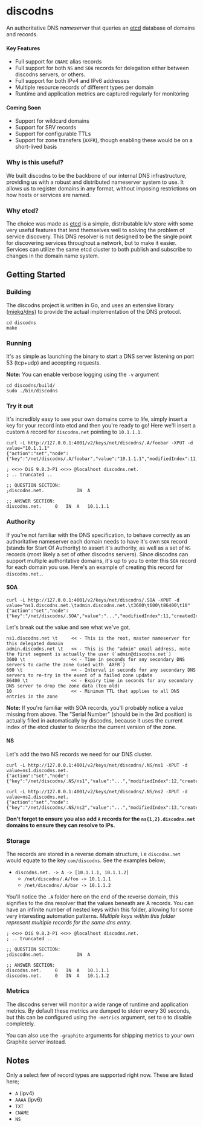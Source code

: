 
discodns
======

An authoritative DNS *nameserver* that queries an [etcd](http://github.com/coreos/etcd) database of domains and records.

#### Key Features

- Full support for `CNAME` alias records
- Full support for both `NS` and `SOA` records for delegation either between discodns servers, or others.
- Full support for both IPv4 and IPv6 addresses
- Multiple resource records of different types per domain
- Runtime and application metrics are captured regularly for monitoring

#### Coming Soon

- Support for wildcard domains
- Support for SRV records
- Support for configurable TTLs
- Support for zone transfers (`AXFR`), though enabling these would be on a short-lived basis

### Why is this useful?

We built discodns to be the backbone of our internal DNS infrastructure, providing us with a robust and distributed nameserver system to use. It allows us to register domains in any format, without imposing restrictions on how hosts or services are named.

### Why etcd?

The choice was made as [etcd](http://github.com/coreos/etcd) is a simple, distributable k/v store with some very useful features that lend themselves well to solving the problem of service discovery. This DNS resolver is not designed to be the single point for discovering services throughout a network, but to make it easier. Services can utilize the same etcd cluster to both publish and subscribe to changes in the domain name system.

## Getting Started

### Building

The discodns project is written in Go, and uses an extensive library ([miekg/dns](https://github.com/miekg/dns)) to provide the actual implementation of the DNS protocol.

````shell
cd discodns
make
````

### Running

It's as simple as launching the binary to start a DNS server listening on port 53 (tcp+udp) and accepting requests.

**Note:** You can enable verbose logging using the `-v` argument

````shell
cd discodns/build/
sudo ./bin/discodns
````

### Try it out

It's incredibly easy to see your own domains come to life, simply insert a key for your record into etcd and then you're ready to go! Here we'll insert a custom `A` record for `discodns.net` pointing to `10.1.1.1`.

````shell
curl -L http://127.0.0.1:4001/v2/keys/net/discodns/.A/foobar -XPUT -d value="10.1.1.1"
{"action":"set","node":{"key":"/net/discodns/.A/foobar","value":"10.1.1.1","modifiedIndex":11,"createdIndex":11}}
````

````shell
; <<>> DiG 9.8.3-P1 <<>> @localhost discodns.net.
; .. truncated ..

;; QUESTION SECTION:
;discodns.net.            IN  A

;; ANSWER SECTION:
discodns.net.     0   IN  A   10.1.1.1
````

### Authority

If you're not familiar with the DNS specification, to behave correctly as an authoritative nameserver each domain needs to have it's own `SOA` record (stands for Start Of Authority) to assert it's authority, as well as a set of `NS` records (most likely a set of other discodns servers). Since discodns can support multiple authoritative domains, it's up to you to enter this `SOA` record for each domain you use. Here's an example of creating this record for `discodns.net.`.

#### SOA

```shell
curl -L http://127.0.0.1:4001/v2/keys/net/discodns/.SOA -XPUT -d value="ns1.discodns.net.\tadmin.discodns.net.\t3600\t600\t86400\t10"
{"action":"set","node":{"key":"/net/discodns/.SOA","value":"...","modifiedIndex":11,"createdIndex":11}}
```

Let's break out the value and see what we've got.

```
ns1.discodns.net \t     << - This is the root, master nameserver for this delegated domain
admin.discodns.net \t   << - This is the "admin" email address, note the first segment is actually the user (`admin@discodns.net`)
3600 \t                 << - Time in seconds for any secondary DNS servers to cache the zone (used with `AXFR`)
600 \t                  << - Interval in seconds for any secondary DNS servers to re-try in the event of a failed zone update
86400 \t                << - Expiry time in seconds for any secondary DNS server to drop the zone data (too old)
10                      << - Minimum TTL that applies to all DNS entries in the zone
```

**Note:** If you're familiar with SOA records, you'll probably notice a value missing from above. The "Serial Number" (should be in the 3rd position) is actually filled in automatically by discodns, because it uses the current index of the etcd cluster to describe the current version of the zone.

#### NS

Let's add the two NS records we need for our DNS cluster.

```
curl -L http://127.0.0.1:4001/v2/keys/net/discodns/.NS/ns1 -XPUT -d value=ns1.discodns.net.
{"action":"set","node":{"key":"/net/discodns/.NS/ns1","value":"...","modifiedIndex":12,"createdIndex":12}}
```

```
curl -L http://127.0.0.1:4001/v2/keys/net/discodns/.NS/ns2 -XPUT -d value=ns2.discodns.net.
{"action":"set","node":{"key":"/net/discodns/.NS/ns2","value":"...","modifiedIndex":13,"createdIndex":13}}
```

**Don't forget to ensure you also add `A` records for the `ns{1,2}.discodns.net` domains to ensure they can resolve to IPs.**

### Storage

The records are stored in a reverse domain structure, i.e `discodns.net` would equate to the key `com/discodns`. See the examples below;

- `discodns.net. -> A -> [10.1.1.1, 10.1.1.2]`
    - `/net/discodns/.A/foo -> 10.1.1.1`
    - `/net/discodns/.A/bar -> 10.1.1.2`

You'll notice the `.A` folder here on the end of the reverse domain, this signifies to the dns resolver that the values beneath are A records. You can have an infinite number of nested keys within this folder, allowing for some very interesting automation patterns. *Multiple keys within this folder represent multiple records for the same dns entry*.

````shell
; <<>> DiG 9.8.3-P1 <<>> @localhost discodns.net.
; .. truncated ..

;; QUESTION SECTION:
;discodns.net.            IN  A

;; ANSWER SECTION:
discodns.net.     0   IN  A   10.1.1.1
discodns.net.     0   IN  A   10.1.1.2
````

### Metrics

The discodns server will monitor a wide range of runtime and application metrics. By default these metrics are dumped to stderr every 30 seconds, but this can be configured using the `-metrics` argument, set to `0` to disable completely.

You can also use the `-graphite` arguments for shipping metrics to your own Graphite server instead.

## Notes

Only a select few of record types are supported right now. These are listed here;

- `A` (ipv4)
- `AAAA` (ipv6)
- `TXT`
- `CNAME`
- `NS`
